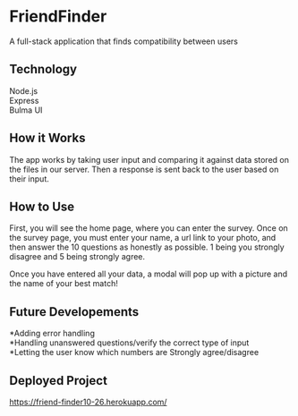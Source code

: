 # FriendFinder

A full-stack application that finds compatibility between users

## Technology

Node.js<br>
Express<br>
Bulma UI<br>

## How it Works

The app works by taking user input and comparing it against data stored on the files in our server. Then a response is sent back to the user based on their input.

## How to Use

First, you will see the home page, where you can enter the survey.
Once on the survey page, you must enter your name, a url link to your photo, and then answer the 10 questions as honestly as possible.
1 being you strongly disagree and 5 being strongly agree.

Once you have entered all your data, a modal will pop up with a picture and the name of your best match!

## Future Developements

*Adding error handling
<br>
*Handling unanswered questions/verify the correct type of input <br>
*Letting the user know which numbers are Strongly agree/disagree

## Deployed Project
https://friend-finder10-26.herokuapp.com/
